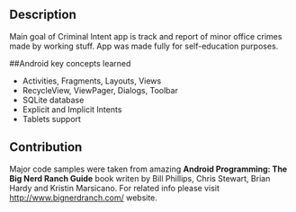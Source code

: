 ## Description

Main goal of Criminal Intent app is track and report of minor office crimes made by working stuff. App was made fully for self-education purposes.

##Android key concepts learned

* Activities, Fragments, Layouts, Views
* RecycleView, ViewPager, Dialogs, Toolbar
* SQLite database
* Explicit and Implicit Intents
* Tablets support

## Contribution

Major code samples were taken from amazing **Android Programming: The Big Nerd Ranch Guide** book writen by Bill Phillips, Chris Stewart, Brian Hardy and Kristin Marsicano. For related info please visit http://www.bignerdranch.com/ website.
